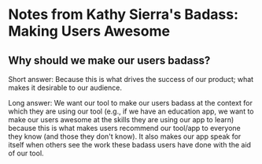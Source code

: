 # Notes from Kathy Sierra's **Badass: Making Users Awesome**

## Why should we make our users badass?

Short answer: Because this is what drives the success of our product; what makes it desirable to our audience.

Long answer: We want our tool to make our users badass at the context for which they are using our tool (e.g., if we have an education app, we want to make our users awesome at the skills they are using our app to learn) because this is what makes users recommend our tool/app to everyone they know (and those they don't know). It also makes our app speak for itself when others see the work these badass users have done with the aid of our tool.
